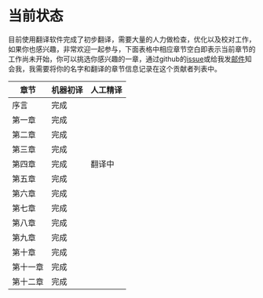 # 当前状态

目前使用翻译软件完成了初步翻译，需要大量的人力做检查，优化以及校对工作，如果你也感兴趣，非常欢迎一起参与，下面表格中相应章节空白即表示当前章节的工作尚未开始，你可以挑选你感兴趣的一章，通过github的[issue](https://github.com/lewis1573/SystemVerilog-for-Verification-Third-Edition-cn/issues/new)或给我发[邮件](lewis1573@outlook.com)知会我，我需要将你的名字和翻译的章节信息记录在这个贡献者列表中。

|  章节   | 机器初译  | 人工精译  |
|  ----  | ----  | ----  |
| 序言  | 完成 |  |
| 第一章  | 完成 |  |
| 第二章  | 完成 |  |
| 第三章  | 完成 |  |
| 第四章  | 完成 | 翻译中 |
| 第五章  | 完成 |  |
| 第六章  | 完成 |  |
| 第七章  | 完成 |  |
| 第八章  | 完成 |  |
| 第九章  | 完成 |  |
| 第十章  | 完成 |  |
| 第十一章  | 完成 |  |
| 第十二章  | 完成 |  |

